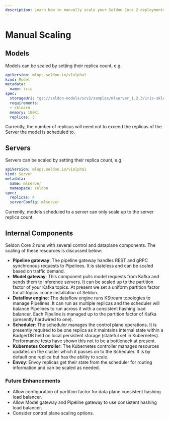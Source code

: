 ```yaml
---
description: Learn how to manually scale your Seldon Core 2 deployments by controlling replica counts for models, servers, and internal components. This guide covers configuration examples, scaling limitations, and details about scaling various control and dataplane components.
---
```


# Manual Scaling

## Models

Models can be scaled by setting their replica count, e.g.

```yaml
apiVersion: mlops.seldon.io/v1alpha1
kind: Model
metadata:
  name: iris
spec:
  storageUri: "gs://seldon-models/scv2/samples/mlserver_1.2.3/iris-sklearn"
  requirements:
  - sklearn
  memory: 100Ki
  replicas: 3
```

Currently, the number of replicas will need not to exceed the replicas of the Server the model is scheduled to.

## Servers

Servers can be scaled by setting their replica count, e.g.

```yaml
apiVersion: mlops.seldon.io/v1alpha1
kind: Server
metadata:
  name: mlserver
  namespace: seldon
spec:
  replicas: 4
  serverConfig: mlserver
```

Currently, models scheduled to a server can only scale up to the server replica count.

## Internal Components

Seldon Core 2 runs with several control and dataplane components. The scaling of these resources
is discussed below:

- **Pipeline gateway**: The pipeline gateway handles REST and gRPC synchronous requests to Pipelines. It is stateless and can be scaled based on traffic demand.
- **Model gateway**: This component pulls model requests from Kafka and sends them to inference servers. It can be scaled up to the partition factor of your Kafka topics. At present we set a uniform partition factor for all topics in one installation of Seldon.
- **Dataflow engine**: The dataflow engine runs KStream topologies to manage Pipelines. It can run as multiple replicas and the scheduler will balance Pipelines to run across it with a consistent hashing load balancer. Each Pipeline is managed up to the partition factor of Kafka (presently hardwired to one).
- **Scheduler**: The scheduler manages the control plane operations. It is presently required to be one replica as it maintains
  internal state within a BadgerDB held on local persistent storage (stateful set in Kubernetes). Performance tests have shown this not to be a bottleneck at present.
- **Kubernetes Controller**: The Kubernetes controller manages resources updates on the cluster which it passes on to the Scheduler. It is by default one replica but has the ability to scale.
- **Envoy**: Envoy replicas get their state from the scheduler for routing information and can be scaled as needed.


### Future Enhancements

* Allow configuration of partition factor for data plane consistent hashing load balancer.
* Allow Model gateway and Pipeline gateway to use consistent hashing load balancer.
* Consider control plane scaling options.
